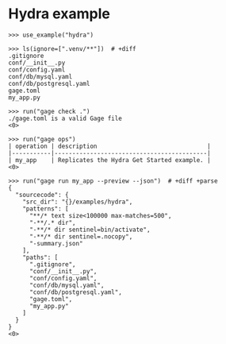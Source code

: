 # Hydra example

    >>> use_example("hydra")

    >>> ls(ignore=[".venv/**"])  # +diff
    .gitignore
    conf/__init__.py
    conf/config.yaml
    conf/db/mysql.yaml
    conf/db/postgresql.yaml
    gage.toml
    my_app.py

    >>> run("gage check .")
    ./gage.toml is a valid Gage file
    <0>

    >>> run("gage ops")
    | operation | description                               |
    |-----------|-------------------------------------------|
    | my_app    | Replicates the Hydra Get Started example. |
    <0>

    >>> run("gage run my_app --preview --json")  # +diff +parse
    {
      "sourcecode": {
        "src_dir": "{}/examples/hydra",
        "patterns": [
          "**/* text size<100000 max-matches=500",
          "-**/.* dir",
          "-**/* dir sentinel=bin/activate",
          "-**/* dir sentinel=.nocopy",
          "-summary.json"
        ],
        "paths": [
          ".gitignore",
          "conf/__init__.py",
          "conf/config.yaml",
          "conf/db/mysql.yaml",
          "conf/db/postgresql.yaml",
          "gage.toml",
          "my_app.py"
        ]
      }
    }
    <0>
